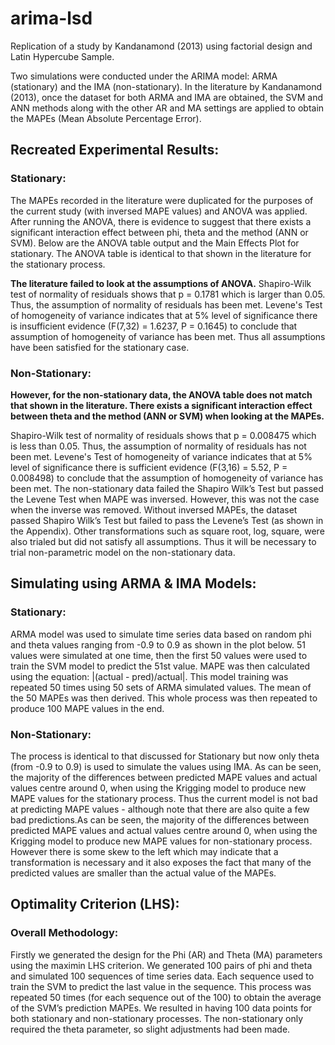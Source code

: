 # arima-lsd
Replication of a study by Kandanamond (2013) using factorial design and Latin Hypercube Sample.

Two simulations were conducted under the ARIMA model: ARMA (stationary) and the IMA (non-stationary). In the literature by Kandanamond (2013), once the dataset for both ARMA and IMA are obtained, the SVM and ANN methods along with the other AR and MA settings are applied to obtain the MAPEs (Mean Absolute Percentage Error).

## Recreated Experimental Results:
### Stationary:
The MAPEs recorded in the literature were duplicated for the purposes of the current study (with inversed MAPE values) and ANOVA was applied. After running the ANOVA, there is evidence to suggest that there exists a significant interaction effect between phi, theta and the method (ANN or SVM). Below are the ANOVA table output and the Main Effects Plot for stationary. The ANOVA table is identical to that shown in the literature for the stationary process.

<b>The literature failed to look at the assumptions of ANOVA.</b> Shapiro-Wilk test of normality of residuals shows that p = 0.1781 which is larger than 0.05. Thus, the assumption of normality of residuals has been met. Levene's Test of homogeneity of variance indicates that at 5% level of significance there is insufficient evidence (F(7,32) = 1.6237, P = 0.1645) to conclude that assumption of homogeneity of variance has been met. Thus all assumptions have been satisfied for the stationary case.

### Non-Stationary:
<b>However, for the non-stationary data, the ANOVA table does not match that shown in the literature. There exists a significant interaction effect between theta and the method (ANN or SVM) when looking at the MAPEs.</b>

Shapiro-Wilk test of normality of residuals shows that p = 0.008475 which is less than 0.05. Thus, the assumption of normality of residuals has not been met. Levene's Test of homogeneity of variance indicates that at 5% level of significance there is sufficient evidence (F(3,16) = 5.52, P = 0.008498) to conclude that the assumption of homogeneity of variance has been met.
The non-stationary data failed the Shapiro Wilk’s Test but passed the Levene Test when MAPE was inversed. However, this was not the case when the inverse was removed. Without inversed MAPEs, the dataset passed Shapiro Wilk’s Test but failed to pass the Levene’s Test (as shown in the Appendix). Other transformations such as square root, log, square, were also trialed but did not satisfy all assumptions. Thus it will be necessary to trial non-parametric model on the non-stationary data.

## Simulating using ARMA & IMA Models:
### Stationary:
ARMA model was used to simulate time series data based on random phi and theta values ranging from -0.9 to 0.9 as shown in the plot below. 51 values were simulated at one time, then the first 50 values were used to train the SVM model to predict the 51st value. MAPE was then calculated using the equation: |(actual - pred)/actual|. This model training was repeated 50 times using 50 sets of ARMA simulated values. The mean of the 50 MAPEs was then derived. This whole process was then repeated to produce 100 MAPE values in the end.

### Non-Stationary:
The process is identical to that discussed for Stationary but now only theta (from -0.9 to 0.9) is used to simulate the values using IMA. As can be seen, the majority of the differences between predicted MAPE values and actual values centre around 0, when using the Krigging model to produce new MAPE values for the stationary process. Thus the current model is not bad at predicting MAPE values - although note that there are also quite a few bad predictions.As can be seen, the majority of the differences between predicted MAPE values and actual values centre around 0, when using the Krigging model to produce new MAPE values for non-stationary process. However there is some skew to the left which may indicate that a transformation is necessary and it also exposes the fact that many of the predicted values are smaller than the actual value of the MAPEs.

## Optimality Criterion (LHS):
### Overall Methodology:
Firstly we generated the design for the Phi (AR) and Theta (MA) parameters using the maximin LHS criterion. We generated 100 pairs of phi and theta and simulated 100 sequences of time series data. Each sequence used to train the SVM to predict the last value in the sequence. This process was repeated 50 times (for each sequence out of the 100) to obtain the average of the SVM’s prediction MAPEs. We resulted in having 100 data points for both stationary and non-stationary processes. The non-stationary only required the theta parameter, so slight adjustments had been made.





